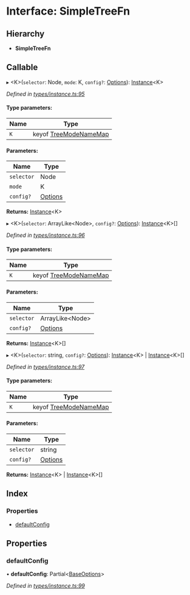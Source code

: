 # Interface: SimpleTreeFn

## Hierarchy

* **SimpleTreeFn**

## Callable

▸ \<K>(`selector`: Node, `mode`: K, `config?`: [Options](../globals.md#options)): [Instance](instance.md)\<K>

*Defined in [types/instance.ts:95](https://github.com/ckotzbauer/simple-tree-component/blob/466dabf/src/types/instance.ts#L95)*

#### Type parameters:

Name | Type |
------ | ------ |
`K` | keyof [TreeModeNameMap](treemodenamemap.md) |

#### Parameters:

Name | Type |
------ | ------ |
`selector` | Node |
`mode` | K |
`config?` | [Options](../globals.md#options) |

**Returns:** [Instance](instance.md)\<K>

▸ \<K>(`selector`: ArrayLike\<Node>, `config?`: [Options](../globals.md#options)): [Instance](instance.md)\<K>[]

*Defined in [types/instance.ts:96](https://github.com/ckotzbauer/simple-tree-component/blob/466dabf/src/types/instance.ts#L96)*

#### Type parameters:

Name | Type |
------ | ------ |
`K` | keyof [TreeModeNameMap](treemodenamemap.md) |

#### Parameters:

Name | Type |
------ | ------ |
`selector` | ArrayLike\<Node> |
`config?` | [Options](../globals.md#options) |

**Returns:** [Instance](instance.md)\<K>[]

▸ \<K>(`selector`: string, `config?`: [Options](../globals.md#options)): [Instance](instance.md)\<K> \| [Instance](instance.md)\<K>[]

*Defined in [types/instance.ts:97](https://github.com/ckotzbauer/simple-tree-component/blob/466dabf/src/types/instance.ts#L97)*

#### Type parameters:

Name | Type |
------ | ------ |
`K` | keyof [TreeModeNameMap](treemodenamemap.md) |

#### Parameters:

Name | Type |
------ | ------ |
`selector` | string |
`config?` | [Options](../globals.md#options) |

**Returns:** [Instance](instance.md)\<K> \| [Instance](instance.md)\<K>[]

## Index

### Properties

* [defaultConfig](simpletreefn.md#defaultconfig)

## Properties

### defaultConfig

•  **defaultConfig**: Partial\<[BaseOptions](baseoptions.md)>

*Defined in [types/instance.ts:99](https://github.com/ckotzbauer/simple-tree-component/blob/466dabf/src/types/instance.ts#L99)*
